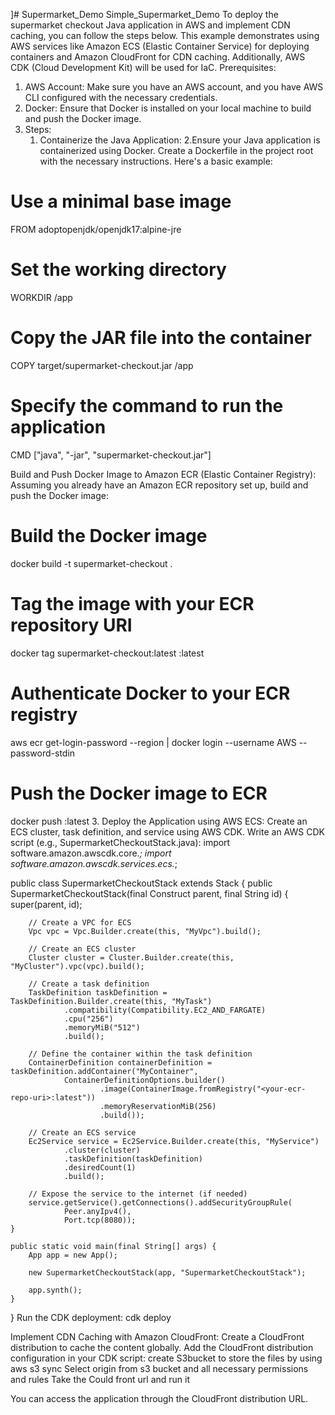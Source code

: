 ]# Supermarket_Demo
Simple_Supermarket_Demo
To deploy the supermarket checkout Java application in AWS and implement CDN caching, you can follow the steps below. This example demonstrates using AWS services like Amazon ECS (Elastic Container Service) for deploying containers and Amazon CloudFront for CDN caching. Additionally, AWS CDK (Cloud Development Kit) will be used for IaC.
Prerequisites:
1.	AWS Account: Make sure you have an AWS account, and you have AWS CLI configured with the necessary credentials.
2.	Docker: Ensure that Docker is installed on your local machine to build and push the Docker image.
3.	Steps:
	1. Containerize the Java Application:
	2.Ensure your Java application is containerized using Docker. Create a Dockerfile in the project root with the necessary instructions. Here's a basic example:
# Use a minimal base image
FROM adoptopenjdk/openjdk17:alpine-jre

# Set the working directory
WORKDIR /app

# Copy the JAR file into the container
COPY target/supermarket-checkout.jar /app

# Specify the command to run the application
CMD ["java", "-jar", "supermarket-checkout.jar"]

Build and Push Docker Image to Amazon ECR (Elastic Container Registry):
Assuming you already have an Amazon ECR repository set up, build and push the Docker image:
# Build the Docker image
docker build -t supermarket-checkout .

# Tag the image with your ECR repository URI
docker tag supermarket-checkout:latest <your-ecr-repo-uri>:latest

# Authenticate Docker to your ECR registry
aws ecr get-login-password --region <your-region> | docker login --username AWS --password-stdin <your-ecr-repo-uri>

# Push the Docker image to ECR
docker push <your-ecr-repo-uri>:latest
3. Deploy the Application using AWS ECS:
Create an ECS cluster, task definition, and service using AWS CDK. Write an AWS CDK script (e.g., SupermarketCheckoutStack.java):
import software.amazon.awscdk.core.*;
import software.amazon.awscdk.services.ecs.*;

public class SupermarketCheckoutStack extends Stack {
    public SupermarketCheckoutStack(final Construct parent, final String id) {
        super(parent, id);

        // Create a VPC for ECS
        Vpc vpc = Vpc.Builder.create(this, "MyVpc").build();

        // Create an ECS cluster
        Cluster cluster = Cluster.Builder.create(this, "MyCluster").vpc(vpc).build();

        // Create a task definition
        TaskDefinition taskDefinition = TaskDefinition.Builder.create(this, "MyTask")
                .compatibility(Compatibility.EC2_AND_FARGATE)
                .cpu("256")
                .memoryMiB("512")
                .build();

        // Define the container within the task definition
        ContainerDefinition containerDefinition = taskDefinition.addContainer("MyContainer",
                ContainerDefinitionOptions.builder()
                        .image(ContainerImage.fromRegistry("<your-ecr-repo-uri>:latest"))
                        .memoryReservationMiB(256)
                        .build());

        // Create an ECS service
        Ec2Service service = Ec2Service.Builder.create(this, "MyService")
                .cluster(cluster)
                .taskDefinition(taskDefinition)
                .desiredCount(1)
                .build();

        // Expose the service to the internet (if needed)
        service.getService().getConnections().addSecurityGroupRule(
                Peer.anyIpv4(),
                Port.tcp(8080));
    }

    public static void main(final String[] args) {
        App app = new App();

        new SupermarketCheckoutStack(app, "SupermarketCheckoutStack");

        app.synth();
    }
}
Run the CDK deployment:
cdk deploy

Implement CDN Caching with Amazon CloudFront:
Create a CloudFront distribution to cache the content globally. Add the CloudFront distribution configuration in your CDK script:
create S3bucket to store the files by using 
aws s3 sync <source> <destination> 
Select origin from s3 bucket and all necessary permissions and rules
Take the Could front url and run it

         
You can access the application through the CloudFront distribution URL.


